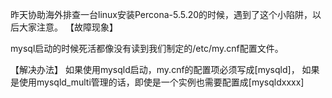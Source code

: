 <!--
author: vaster
date: 2013-08-19 21:58:38
title: 关于mysql启动管理和配置项的一个小陷阱
tags: mysql
category: Mysql
status: publish
summary: 昨天协助海外排查一台linux安装Percona-5.5.20的时候，遇到了这个小陷阱，以后大家注意。【故障现象】mysql启动的时候死活都像没有读到我们制定的/etc/my.cnf配置文件。【解决办法】如果使用mysqld启动，my.cnf的配置项必须写成[mysqld]，如果
-->

昨天协助海外排查一台linux安装Percona-5.5.20的时候，遇到了这个小陷阱，以后大家注意。
【故障现象】

mysql启动的时候死活都像没有读到我们制定的/etc/my.cnf配置文件。

【解决办法】
如果使用mysqld启动，my.cnf的配置项必须写成[mysqld]，
如果是使用mysqld_multi管理的话，即使是一个实例也需要配置成[mysqldxxxx]